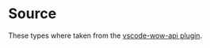 # Source

These types where taken from the [vscode-wow-api plugin](https://github.com/Ketho/vscode-wow-api).